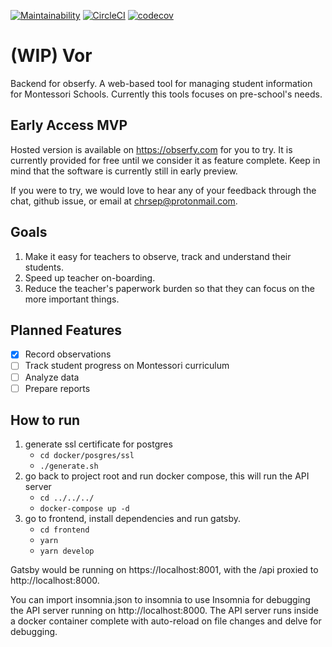 [![Maintainability](https://api.codeclimate.com/v1/badges/b417b5c0753dab4a593e/maintainability)](https://codeclimate.com/github/chrsep/vor/maintainability)
[![CircleCI](https://circleci.com/gh/chrsep/vor.svg?style=svg)](https://circleci.com/gh/chrsep/vor)
[![codecov](https://codecov.io/gh/chrsep/vor/branch/master/graph/badge.svg)](https://codecov.io/gh/chrsep/vor)
# (WIP) Vor
Backend for obserfy. A web-based tool for managing student information for Montessori Schools. Currently this tools focuses on pre-school's needs.

## Early Access MVP
Hosted version is available on https://obserfy.com for you to try. It is currently 
provided for free until we consider it as feature complete. Keep in mind that the software is currently still in 
early preview.

If you were to try, we would love to hear any of your feedback through the chat, github issue, or email at
chrsep@protonmail.com.

## Goals
1. Make it easy for teachers to observe, track and understand their students.
2. Speed up teacher on-boarding.
3. Reduce the teacher's paperwork burden so that they can focus on the more important things.

## Planned Features
- [x] Record observations
- [ ] Track student progress on Montessori curriculum
- [ ] Analyze data
- [ ] Prepare reports

## How to run
1. generate ssl certificate for postgres 
    - `cd docker/posgres/ssl`
    - `./generate.sh`
2. go back to project root and run docker compose, this will run the API server
    - `cd ../../../`
    - `docker-compose up -d`
3. go to frontend, install dependencies and run gatsby.
    - `cd frontend`
    - `yarn`
    - `yarn develop`

Gatsby would be running on https://localhost:8001, with the /api proxied to http://localhost:8000. 

You can import insomnia.json to insomnia to use Insomnia for debugging the API server running on http://localhost:8000. 
The API server runs inside a docker container complete with auto-reload on file changes and delve for debugging.

